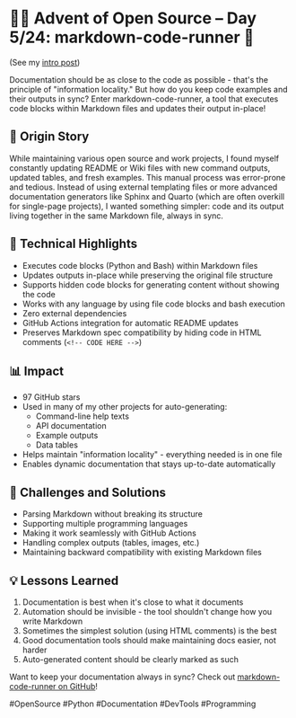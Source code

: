 # 🎄🎁 Advent of Open Source – Day 5/24: markdown-code-runner 📝

(See my [intro post](https://www.linkedin.com/posts/basnijholt_advent-of-open-source-celebrating-activity-7269075513002909697-M89J))

Documentation should be as close to the code as possible - that's the principle of "information locality." But how do you keep code examples and their outputs in sync? Enter markdown-code-runner, a tool that executes code blocks within Markdown files and updates their output in-place!

## 📖 Origin Story
While maintaining various open source and work projects, I found myself constantly updating README or Wiki files with new command outputs, updated tables, and fresh examples. This manual process was error-prone and tedious. Instead of using external templating files or more advanced documentation generators like Sphinx and Quarto (which are often overkill for single-page projects), I wanted something simpler: code and its output living together in the same Markdown file, always in sync.

## 🔧 Technical Highlights
* Executes code blocks (Python and Bash) within Markdown files
* Updates outputs in-place while preserving the original file structure
* Supports hidden code blocks for generating content without showing the code
* Works with any language by using file code blocks and bash execution
* Zero external dependencies
* GitHub Actions integration for automatic README updates
* Preserves Markdown spec compatibility by hiding code in HTML comments (`<!-- CODE HERE -->`)

## 📊 Impact
* 97 GitHub stars
* Used in many of my other projects for auto-generating:
  * Command-line help texts
  * API documentation
  * Example outputs
  * Data tables
* Helps maintain "information locality" - everything needed is in one file
* Enables dynamic documentation that stays up-to-date automatically

## 🎯 Challenges and Solutions
* Parsing Markdown without breaking its structure
* Supporting multiple programming languages
* Making it work seamlessly with GitHub Actions
* Handling complex outputs (tables, images, etc.)
* Maintaining backward compatibility with existing Markdown files

## 💡 Lessons Learned
1. Documentation is best when it's close to what it documents
2. Automation should be invisible - the tool shouldn't change how you write Markdown
3. Sometimes the simplest solution (using HTML comments) is the best
4. Good documentation tools should make maintaining docs easier, not harder
5. Auto-generated content should be clearly marked as such

Want to keep your documentation always in sync? Check out [markdown-code-runner on GitHub](https://github.com/basnijholt/markdown-code-runner)!

#OpenSource #Python #Documentation #DevTools #Programming
